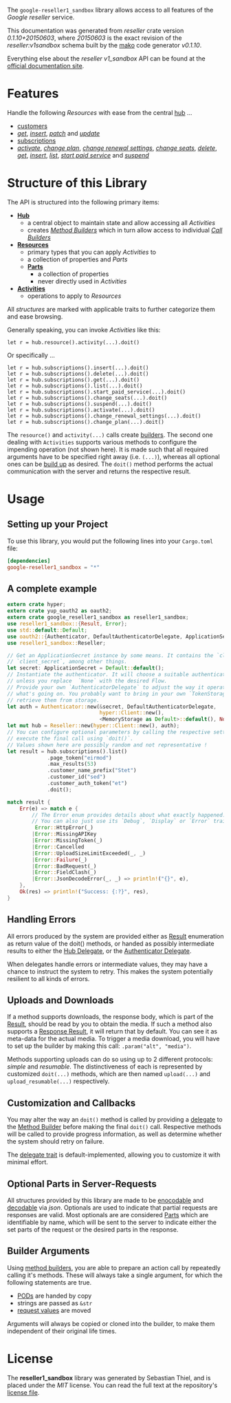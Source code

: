 <!---
DO NOT EDIT !
This file was generated automatically from 'src/mako/api/README.md.mako'
DO NOT EDIT !
-->
The `google-reseller1_sandbox` library allows access to all features of the *Google reseller* service.

This documentation was generated from *reseller* crate version *0.1.10+20150603*, where *20150603* is the exact revision of the *reseller:v1sandbox* schema built by the [mako](http://www.makotemplates.org/) code generator *v0.1.10*.

Everything else about the *reseller* *v1_sandbox* API can be found at the
[official documentation site](https://developers.google.com/google-apps/reseller/).
# Features

Handle the following *Resources* with ease from the central [hub](http://byron.github.io/google-apis-rs/google_reseller1_sandbox/struct.Reseller.html) ... 

* [customers](http://byron.github.io/google-apis-rs/google_reseller1_sandbox/struct.Customer.html)
 * [*get*](http://byron.github.io/google-apis-rs/google_reseller1_sandbox/struct.CustomerGetCall.html), [*insert*](http://byron.github.io/google-apis-rs/google_reseller1_sandbox/struct.CustomerInsertCall.html), [*patch*](http://byron.github.io/google-apis-rs/google_reseller1_sandbox/struct.CustomerPatchCall.html) and [*update*](http://byron.github.io/google-apis-rs/google_reseller1_sandbox/struct.CustomerUpdateCall.html)
* [subscriptions](http://byron.github.io/google-apis-rs/google_reseller1_sandbox/struct.Subscription.html)
 * [*activate*](http://byron.github.io/google-apis-rs/google_reseller1_sandbox/struct.SubscriptionActivateCall.html), [*change plan*](http://byron.github.io/google-apis-rs/google_reseller1_sandbox/struct.SubscriptionChangePlanCall.html), [*change renewal settings*](http://byron.github.io/google-apis-rs/google_reseller1_sandbox/struct.SubscriptionChangeRenewalSettingCall.html), [*change seats*](http://byron.github.io/google-apis-rs/google_reseller1_sandbox/struct.SubscriptionChangeSeatCall.html), [*delete*](http://byron.github.io/google-apis-rs/google_reseller1_sandbox/struct.SubscriptionDeleteCall.html), [*get*](http://byron.github.io/google-apis-rs/google_reseller1_sandbox/struct.SubscriptionGetCall.html), [*insert*](http://byron.github.io/google-apis-rs/google_reseller1_sandbox/struct.SubscriptionInsertCall.html), [*list*](http://byron.github.io/google-apis-rs/google_reseller1_sandbox/struct.SubscriptionListCall.html), [*start paid service*](http://byron.github.io/google-apis-rs/google_reseller1_sandbox/struct.SubscriptionStartPaidServiceCall.html) and [*suspend*](http://byron.github.io/google-apis-rs/google_reseller1_sandbox/struct.SubscriptionSuspendCall.html)




# Structure of this Library

The API is structured into the following primary items:

* **[Hub](http://byron.github.io/google-apis-rs/google_reseller1_sandbox/struct.Reseller.html)**
    * a central object to maintain state and allow accessing all *Activities*
    * creates [*Method Builders*](http://byron.github.io/google-apis-rs/google_reseller1_sandbox/trait.MethodsBuilder.html) which in turn
      allow access to individual [*Call Builders*](http://byron.github.io/google-apis-rs/google_reseller1_sandbox/trait.CallBuilder.html)
* **[Resources](http://byron.github.io/google-apis-rs/google_reseller1_sandbox/trait.Resource.html)**
    * primary types that you can apply *Activities* to
    * a collection of properties and *Parts*
    * **[Parts](http://byron.github.io/google-apis-rs/google_reseller1_sandbox/trait.Part.html)**
        * a collection of properties
        * never directly used in *Activities*
* **[Activities](http://byron.github.io/google-apis-rs/google_reseller1_sandbox/trait.CallBuilder.html)**
    * operations to apply to *Resources*

All *structures* are marked with applicable traits to further categorize them and ease browsing.

Generally speaking, you can invoke *Activities* like this:

```Rust,ignore
let r = hub.resource().activity(...).doit()
```

Or specifically ...

```ignore
let r = hub.subscriptions().insert(...).doit()
let r = hub.subscriptions().delete(...).doit()
let r = hub.subscriptions().get(...).doit()
let r = hub.subscriptions().list(...).doit()
let r = hub.subscriptions().start_paid_service(...).doit()
let r = hub.subscriptions().change_seats(...).doit()
let r = hub.subscriptions().suspend(...).doit()
let r = hub.subscriptions().activate(...).doit()
let r = hub.subscriptions().change_renewal_settings(...).doit()
let r = hub.subscriptions().change_plan(...).doit()
```

The `resource()` and `activity(...)` calls create [builders][builder-pattern]. The second one dealing with `Activities` 
supports various methods to configure the impending operation (not shown here). It is made such that all required arguments have to be 
specified right away (i.e. `(...)`), whereas all optional ones can be [build up][builder-pattern] as desired.
The `doit()` method performs the actual communication with the server and returns the respective result.

# Usage

## Setting up your Project

To use this library, you would put the following lines into your `Cargo.toml` file:

```toml
[dependencies]
google-reseller1_sandbox = "*"
```

## A complete example

```Rust
extern crate hyper;
extern crate yup_oauth2 as oauth2;
extern crate google_reseller1_sandbox as reseller1_sandbox;
use reseller1_sandbox::{Result, Error};
use std::default::Default;
use oauth2::{Authenticator, DefaultAuthenticatorDelegate, ApplicationSecret, MemoryStorage};
use reseller1_sandbox::Reseller;

// Get an ApplicationSecret instance by some means. It contains the `client_id` and 
// `client_secret`, among other things.
let secret: ApplicationSecret = Default::default();
// Instantiate the authenticator. It will choose a suitable authentication flow for you, 
// unless you replace  `None` with the desired Flow.
// Provide your own `AuthenticatorDelegate` to adjust the way it operates and get feedback about 
// what's going on. You probably want to bring in your own `TokenStorage` to persist tokens and
// retrieve them from storage.
let auth = Authenticator::new(&secret, DefaultAuthenticatorDelegate,
                              hyper::Client::new(),
                              <MemoryStorage as Default>::default(), None);
let mut hub = Reseller::new(hyper::Client::new(), auth);
// You can configure optional parameters by calling the respective setters at will, and
// execute the final call using `doit()`.
// Values shown here are possibly random and not representative !
let result = hub.subscriptions().list()
             .page_token("eirmod")
             .max_results(53)
             .customer_name_prefix("Stet")
             .customer_id("sed")
             .customer_auth_token("et")
             .doit();

match result {
    Err(e) => match e {
        // The Error enum provides details about what exactly happened.
        // You can also just use its `Debug`, `Display` or `Error` traits
         Error::HttpError(_)
        |Error::MissingAPIKey
        |Error::MissingToken(_)
        |Error::Cancelled
        |Error::UploadSizeLimitExceeded(_, _)
        |Error::Failure(_)
        |Error::BadRequest(_)
        |Error::FieldClash(_)
        |Error::JsonDecodeError(_, _) => println!("{}", e),
    },
    Ok(res) => println!("Success: {:?}", res),
}

```
## Handling Errors

All errors produced by the system are provided either as [Result](http://byron.github.io/google-apis-rs/google_reseller1_sandbox/enum.Result.html) enumeration as return value of 
the doit() methods, or handed as possibly intermediate results to either the 
[Hub Delegate](http://byron.github.io/google-apis-rs/google_reseller1_sandbox/trait.Delegate.html), or the [Authenticator Delegate](http://byron.github.io/google-apis-rs/google_reseller1_sandbox/../yup-oauth2/trait.AuthenticatorDelegate.html).

When delegates handle errors or intermediate values, they may have a chance to instruct the system to retry. This 
makes the system potentially resilient to all kinds of errors.

## Uploads and Downloads
If a method supports downloads, the response body, which is part of the [Result](http://byron.github.io/google-apis-rs/google_reseller1_sandbox/enum.Result.html), should be
read by you to obtain the media.
If such a method also supports a [Response Result](http://byron.github.io/google-apis-rs/google_reseller1_sandbox/trait.ResponseResult.html), it will return that by default.
You can see it as meta-data for the actual media. To trigger a media download, you will have to set up the builder by making
this call: `.param("alt", "media")`.

Methods supporting uploads can do so using up to 2 different protocols: 
*simple* and *resumable*. The distinctiveness of each is represented by customized 
`doit(...)` methods, which are then named `upload(...)` and `upload_resumable(...)` respectively.

## Customization and Callbacks

You may alter the way an `doit()` method is called by providing a [delegate](http://byron.github.io/google-apis-rs/google_reseller1_sandbox/trait.Delegate.html) to the 
[Method Builder](http://byron.github.io/google-apis-rs/google_reseller1_sandbox/trait.CallBuilder.html) before making the final `doit()` call. 
Respective methods will be called to provide progress information, as well as determine whether the system should 
retry on failure.

The [delegate trait](http://byron.github.io/google-apis-rs/google_reseller1_sandbox/trait.Delegate.html) is default-implemented, allowing you to customize it with minimal effort.

## Optional Parts in Server-Requests

All structures provided by this library are made to be [enocodable](http://byron.github.io/google-apis-rs/google_reseller1_sandbox/trait.RequestValue.html) and 
[decodable](http://byron.github.io/google-apis-rs/google_reseller1_sandbox/trait.ResponseResult.html) via *json*. Optionals are used to indicate that partial requests are responses 
are valid.
Most optionals are are considered [Parts](http://byron.github.io/google-apis-rs/google_reseller1_sandbox/trait.Part.html) which are identifiable by name, which will be sent to 
the server to indicate either the set parts of the request or the desired parts in the response.

## Builder Arguments

Using [method builders](http://byron.github.io/google-apis-rs/google_reseller1_sandbox/trait.CallBuilder.html), you are able to prepare an action call by repeatedly calling it's methods.
These will always take a single argument, for which the following statements are true.

* [PODs][wiki-pod] are handed by copy
* strings are passed as `&str`
* [request values](http://byron.github.io/google-apis-rs/google_reseller1_sandbox/trait.RequestValue.html) are moved

Arguments will always be copied or cloned into the builder, to make them independent of their original life times.

[wiki-pod]: http://en.wikipedia.org/wiki/Plain_old_data_structure
[builder-pattern]: http://en.wikipedia.org/wiki/Builder_pattern
[google-go-api]: https://github.com/google/google-api-go-client

# License
The **reseller1_sandbox** library was generated by Sebastian Thiel, and is placed 
under the *MIT* license.
You can read the full text at the repository's [license file][repo-license].

[repo-license]: https://github.com/Byron/google-apis-rs/LICENSE.md
